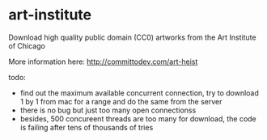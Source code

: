 # art-institute
Download high quality public domain (CC0) artworks from the Art Institute of Chicago

More information here: http://committodev.com/art-heist


todo:
- find out the maximum available concurrent connection, try to download 1 by 1 from mac for a range and do the same from the server
- there is no bug but just too many open connectionss
- besides, 500 concureent threads are too many for download, the code is failing after tens of thousands of tries 